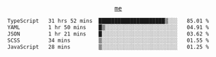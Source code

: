 <p align="center">
  <samp>
    <a href="https://yiwwhl.com">me</a>
  </samp>
</p>

<!--START_SECTION:waka-->

```txt
TypeScript   31 hrs 52 mins  █████████████████████▒░░░   85.01 %
YAML         1 hr 50 mins    █▒░░░░░░░░░░░░░░░░░░░░░░░   04.91 %
JSON         1 hr 21 mins    █░░░░░░░░░░░░░░░░░░░░░░░░   03.62 %
SCSS         34 mins         ▒░░░░░░░░░░░░░░░░░░░░░░░░   01.55 %
JavaScript   28 mins         ▒░░░░░░░░░░░░░░░░░░░░░░░░   01.25 %
```

<!--END_SECTION:waka-->